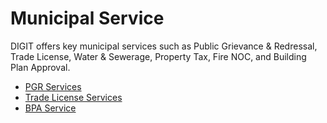 # Municipal Service

DIGIT offers key municipal services such as Public Grievance & Redressal, Trade License, Water & Sewerage, Property Tax, Fire NOC, and Building Plan Approval.

* [PGR Services](../../modules/public-grievances-and-redressal/pgr-service-configuration/)
* [Trade License Services](../../modules/trade-license-tl/tl-service-configuration.md)
* [BPA Service](../../modules/online-building-plan-approval-system-obpas/obpas-service-configuration/)

